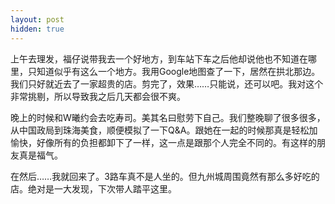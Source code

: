 ```yaml
---
layout: post
hidden: true
---
```

上午去理发，福仔说带我去一个好地方，到车站下车之后他却说他也不知道在哪里，只知道似乎有这么一个地方。我用Google地图查了一下，居然在拱北那边。我们只好就近去了一家超贵的店。剪完了，效果……只能说，还可以吧。我对这个非常挑剔，所以导致我之后几天都会很不爽。

晚上的时候和W曦约会去吃寿司。美其名曰慰劳下自己。我们整晚聊了很多很多，从中国政局到珠海美食，顺便模拟了一下Q&A。跟她在一起的时候那真是轻松加愉快，好像所有的负担都卸下了一样，这一点是跟那个人完全不同的。有这样的朋友真是福气。

在然后……我就回来了。3路车真不是人坐的。但九州城周围竟然有那么多好吃的店。绝对是一大发现，下次带人踏平这里。